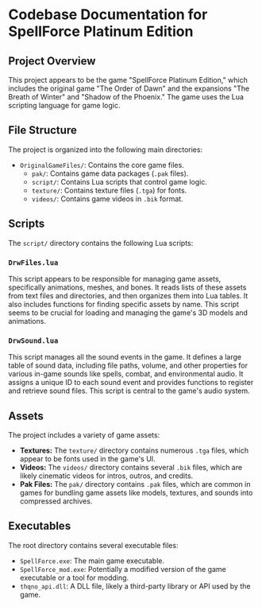 # Codebase Documentation for SpellForce Platinum Edition

## Project Overview

This project appears to be the game "SpellForce Platinum Edition," which includes the original game "The Order of Dawn" and the expansions "The Breath of Winter" and "Shadow of the Phoenix." The game uses the Lua scripting language for game logic.

## File Structure

The project is organized into the following main directories:

-   `OriginalGameFiles/`: Contains the core game files.
    -   `pak/`: Contains game data packages (`.pak` files).
    -   `script/`: Contains Lua scripts that control game logic.
    -   `texture/`: Contains texture files (`.tga`) for fonts.
    -   `videos/`: Contains game videos in `.bik` format.

## Scripts

The `script/` directory contains the following Lua scripts:

### `DrwFiles.lua`

This script appears to be responsible for managing game assets, specifically animations, meshes, and bones. It reads lists of these assets from text files and directories, and then organizes them into Lua tables. It also includes functions for finding specific assets by name. This script seems to be crucial for loading and managing the game's 3D models and animations.

### `DrwSound.lua`

This script manages all the sound events in the game. It defines a large table of sound data, including file paths, volume, and other properties for various in-game sounds like spells, combat, and environmental audio. It assigns a unique ID to each sound event and provides functions to register and retrieve sound files. This script is central to the game's audio system.

## Assets

The project includes a variety of game assets:

-   **Textures:** The `texture/` directory contains numerous `.tga` files, which appear to be fonts used in the game's UI.
-   **Videos:** The `videos/` directory contains several `.bik` files, which are likely cinematic videos for intros, outros, and credits.
-   **Pak Files:** The `pak/` directory contains `.pak` files, which are common in games for bundling game assets like models, textures, and sounds into compressed archives.

## Executables

The root directory contains several executable files:

-   `SpellForce.exe`: The main game executable.
-   `SpellForce_mod.exe`: Potentially a modified version of the game executable or a tool for modding.
-   `thqno_api.dll`: A DLL file, likely a third-party library or API used by the game.
